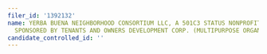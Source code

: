 ```yaml
---
filer_id: '1392132'
name: YERBA BUENA NEIGHBORHOOD CONSORTIUM LLC, A 501C3 STATUS NONPROFIT ORGANIZAITON,
  SPONSORED BY TENANTS AND OWNERS DEVELOPMENT CORP. (MULTIPURPOSE ORGANIZATION)
candidate_controlled_id: ''
---
```

